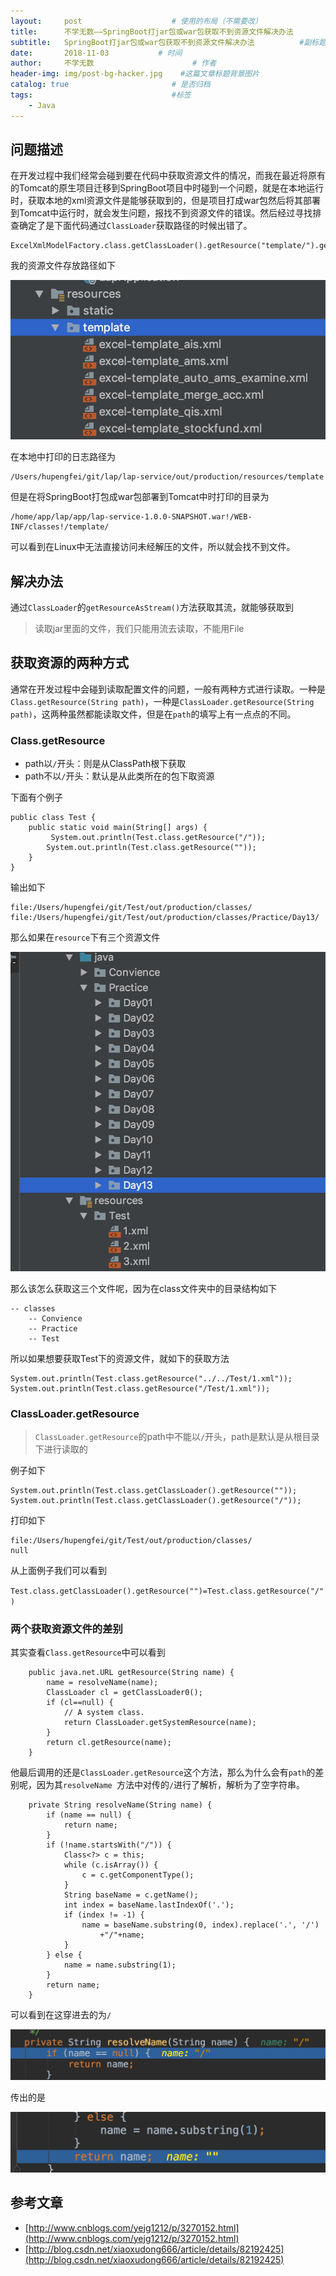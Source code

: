 ```yaml
---
layout:     post                    # 使用的布局（不需要改）
title:      不学无数——SpringBoot打jar包或war包获取不到资源文件解决办法        # 标题
subtitle:   SpringBoot打jar包或war包获取不到资源文件解决办法          #副标题
date:       2018-11-03           # 时间
author:     不学无数                      # 作者
header-img: img/post-bg-hacker.jpg    #这篇文章标题背景图片
catalog: true                       # 是否归档
tags:                               #标签
    - Java
---
```


## 问题描述

在开发过程中我们经常会碰到要在代码中获取资源文件的情况，而我在最近将原有的Tomcat的原生项目迁移到SpringBoot项目中时碰到一个问题，就是在本地运行时，获取本地的xml资源文件是能够获取到的，但是项目打成war包然后将其部署到Tomcat中运行时，就会发生问题，报找不到资源文件的错误。然后经过寻找排查确定了是下面代码通过`ClassLoader`获取路径的时候出错了。

```
ExcelXmlModelFactory.class.getClassLoader().getResource("template/").getPath()

```
我的资源文件存放路径如下

![image](/img/pageImg/SpringBoot打jar包或war包获取不到资源文件解决办法0.jpg)

在本地中打印的日志路径为

```
/Users/hupengfei/git/lap/lap-service/out/production/resources/template

```

但是在将SpringBoot打包成war包部署到Tomcat中时打印的目录为

```
/home/app/lap/app/lap-service-1.0.0-SNAPSHOT.war!/WEB-INF/classes!/template/

```
可以看到在Linux中无法直接访问未经解压的文件，所以就会找不到文件。

## 解决办法

通过`ClassLoader`的`getResourceAsStream()`方法获取其流，就能够获取到

> 读取jar里面的文件，我们只能用流去读取，不能用File

## 获取资源的两种方式

通常在开发过程中会碰到读取配置文件的问题，一般有两种方式进行读取。一种是`Class.getResource(String path)`，一种是`ClassLoader.getResource(String path)`，这两种虽然都能读取文件，但是在`path`的填写上有一点点的不同。

### Class.getResource

* path以`/`开头：则是从ClassPath根下获取
* path不以`/`开头：默认是从此类所在的包下取资源

下面有个例子

```
public class Test {
    public static void main(String[] args) {
    	 System.out.println(Test.class.getResource("/"));
        System.out.println(Test.class.getResource(""));
    }
}

```

输出如下

```
file:/Users/hupengfei/git/Test/out/production/classes/
file:/Users/hupengfei/git/Test/out/production/classes/Practice/Day13/
```

那么如果在`resource`下有三个资源文件

![image](/img/pageImg/SpringBoot打jar包或war包获取不到资源文件解决办法1.jpg)

那么该怎么获取这三个文件呢，因为在class文件夹中的目录结构如下

```
-- classes
	-- Convience
	-- Practice
	-- Test
```
所以如果想要获取Test下的资源文件，就如下的获取方法

```
System.out.println(Test.class.getResource("../../Test/1.xml"));
System.out.println(Test.class.getResource("/Test/1.xml"));
```

### ClassLoader.getResource

> `ClassLoader.getResource`的path中不能以`/`开头，path是默认是从根目录下进行读取的

例子如下

```
System.out.println(Test.class.getClassLoader().getResource(""));
System.out.println(Test.class.getClassLoader().getResource("/"));
```
打印如下

```
file:/Users/hupengfei/git/Test/out/production/classes/
null
```
从上面例子我们可以看到

`Test.class.getClassLoader().getResource("")=Test.class.getResource("/")`

### 两个获取资源文件的差别

其实查看`Class.getResource`中可以看到

```
	public java.net.URL getResource(String name) {
        name = resolveName(name);
        ClassLoader cl = getClassLoader0();
        if (cl==null) {
            // A system class.
            return ClassLoader.getSystemResource(name);
        }
        return cl.getResource(name);
    }

```

他最后调用的还是`ClassLoader.getResource`这个方法，那么为什么会有`path`的差别呢，因为其`resolveName `方法中对传的`/`进行了解析，解析为了空字符串。

```
    private String resolveName(String name) {
        if (name == null) {
            return name;
        }
        if (!name.startsWith("/")) {
            Class<?> c = this;
            while (c.isArray()) {
                c = c.getComponentType();
            }
            String baseName = c.getName();
            int index = baseName.lastIndexOf('.');
            if (index != -1) {
                name = baseName.substring(0, index).replace('.', '/')
                    +"/"+name;
            }
        } else {
            name = name.substring(1);
        }
        return name;
    }

```
可以看到在这穿进去的为`/`

![image](/img/pageImg/SpringBoot打jar包或war包获取不到资源文件解决办法2.jpg)

传出的是

![image](/img/pageImg/SpringBoot打jar包或war包获取不到资源文件解决办法3.jpg)


## 参考文章

* [http://www.cnblogs.com/yejg1212/p/3270152.html](http://www.cnblogs.com/yejg1212/p/3270152.html)
* [http://blog.csdn.net/xiaoxudong666/article/details/82192425](http://blog.csdn.net/xiaoxudong666/article/details/82192425)







